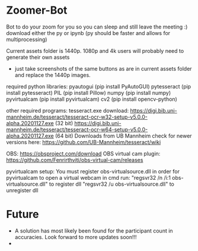# Zoomer-Bot
Bot to do your zoom for you so you can sleep and still leave the meeting :)
download either the py or ipynb (py should be faster and allows for multiprocessing)

Current assets folder is 1440p. 1080p and 4k users will probably need to generate their own assets
  - just take screenshots of the same buttons as are in current assets folder and replace the 1440p images.

required python libraries:
    pyautogui (pip install PyAutoGUI)
    pytesseract (pip install pytesseract)
    PIL (pip install Pillow)
    numpy (pip install numpy)
    pyvirtualcam (pip install pyvirtualcam)
    cv2 (pip install opencv-python)

other required programs:
tesseract.exe download:
https://digi.bib.uni-mannheim.de/tesseract/tesseract-ocr-w32-setup-v5.0.0-alpha.20201127.exe (32 bit)
https://digi.bib.uni-mannheim.de/tesseract/tesseract-ocr-w64-setup-v5.0.0-alpha.20201127.exe (64 bit)
  Downloads from UB Mannheim
    check for newer versions here: https://github.com/UB-Mannheim/tesseract/wiki

OBS:
https://obsproject.com/download
OBS virtual cam plugin:
https://github.com/Fenrirthviti/obs-virtual-cam/releases

pyvirtualcam setup:
You must register obs-virtualsource.dll in order for pyvirtualcam to open a virtual webcam
in cmd run:
  "regsvr32 /n /i:1 obs-virtualsource.dll" to register dll
  "regsvr32 /u obs-virtualsource.dll" to unregister dll


# Future
 - A solution has most likely been found for the participant count in accuracies. Look forward to more updates soon!!!
 - 

